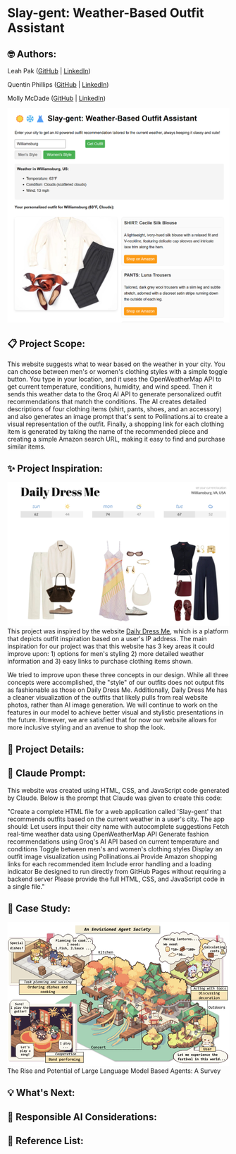 # Slay-gent: Weather-Based Outfit Assistant
## 🤓 Authors:  
Leah Pak ([GitHub](https://github.com/Leahdotcom) |  [LinkedIn](https://www.linkedin.com/in/leah-pak)) 

Quentin Phillips ([GitHub](https://github.com/QuentinPhil) | [LinkedIn](https://www.linkedin.com/in/quentin-phillips-01b95215/)) 

Molly McDade ([GitHub](https://github.com/mtmcdade) | [LinkedIn](https://www.linkedin.com/in/molly-mcdade111/))

![Screenshot from Slay-Gent in action](photos/Slaygent.png)

## 📋 Project Scope: 
This website suggests what to wear based on the weather in your city. You can choose between men's or women's clothing styles with a simple toggle button. You type in your location, and it uses the OpenWeatherMap API to get current temperature, conditions, humidity, and wind speed. Then it sends this weather data to the Groq AI API to generate personalized outfit recommendations that match the conditions. The AI creates detailed descriptions of four clothing items (shirt, pants, shoes, and an accessory) and also generates an image prompt that's sent to Pollinations.ai to create a visual representation of the outfit. Finally, a shopping link for each clothing item is generated by taking the name of the recommended piece and creating a simple Amazon search URL, making it easy to find and purchase similar items.     
## ✨ Project Inspiration: 
![Screenshot from Daily Dress Me](photos/DailyDressMe.jpeg)
This project was inspired by the website [Daily Dress Me](https://dailydressme.com/), which is a platform that depicts outfit inspiration based on a user's IP address. The main inspiration for our project was that this website has 3 key areas it could improve upon: 1) options for men's styling 2) more detailed weather information and 3) easy links to purchase clothing items shown. 

We tried to improve upon these three concepts in our design. While all three concepts were accomplished, the "style" of our outfits does not output fits as fashionable as those on Daily Dress Me. Additionally, Daily Dress Me has a cleaner visualization of the outfits that likely pulls from real website photos, rather than AI image generation. We will continue to work on the features in our model to achieve better visual and stylistic presentations in the future. However, we are satisfied that for now our website allows for more inclusive styling and an avenue to shop the look. 
 
## 🔎 Project Details: 
 
## 🦾 Claude Prompt: 
This website was created using HTML, CSS, and JavaScript code generated by Claude. Below is the prompt that Claude was given to create this code: 

"Create a complete HTML file for a web application called 'Slay-gent' that recommends outfits based on the current weather in a user's city. The app should: 
Let users input their city name with autocomplete suggestions 
Fetch real-time weather data using OpenWeatherMap API 
Generate fashion recommendations using Groq's AI API based on current temperature and conditions 
Toggle between men's and women's clothing styles 
Display an outfit image visualization using Pollinations.ai 
Provide Amazon shopping links for each recommended item 
Include error handling and a loading indicator 
Be designed to run directly from GitHub Pages without requiring a backend server 
Please provide the full HTML, CSS, and JavaScript code in a single file." 
##  📖  Case Study:  
![Screenshot from Article](photos/AgentSociety.png)
 The Rise and Potential of Large Language Model Based Agents: A Survey   
## 💡 What's Next: 
## 🤝 Responsible AI Considerations: 
## 📕 Reference List:
